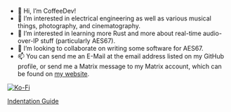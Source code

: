 - 👋 Hi, I’m CoffeeDev!
- 👀 I’m interested in electrical engineering as well as various musical things, photography, and cinematography.
- 🌱 I’m interested in learning more Rust and more about real-time audio-over-IP stuff (particularly AES67).
- 💞️ I’m looking to collaborate on writing some software for AES67.
- 📫 You can send me an E-Mail at the email address listed on my GitHub profile, or send me a Matrix message to my Matrix account, which can be found on [my website](https://coffeecoder1.github.io/).

[![Ko-Fi](https://img.shields.io/badge/Ko--Fi-ApolloFops-%23ff5a5f?style=flat-square&logo=Ko-Fi)](https://ko-fi.com/ApolloFops)

[Indentation Guide](https://coffeecoder1.github.io/indentation)

<!---
CoffeeCoder1/CoffeeCoder1 is a ✨ special ✨ repository because its `README.md` (this file) appears on your GitHub profile.
You can click the Preview link to take a look at your changes.
--->
